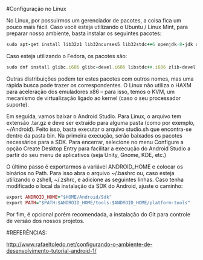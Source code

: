 #Configuração no Linux

No Linux, por possuirmos um gerenciador de pacotes, a coisa fica um pouco mais fácil. Caso você esteja utilizando o Ubuntu / Linux Mint, para preparar nosso ambiente, basta instalar os seguintes pacotes:

```ruby
sudo apt-get install lib32z1 lib32ncurses5 lib32stdc++6 openjdk-8-jdk qemu-kvm libvirt-bin ubuntu-vm-builder bridge-utils
```
Caso esteja utilizando o Fedora, os pacotes são:

```ruby
sudo dnf install glibc.i686 glibc-devel.i686 libstdc++.i686 zlib-devel.i686 ncurses-devel.i686 libX11-devel.i686 libXrender.i686 libXrandr.i686 java-1.8.0-openjdk-devel qemu-kvm
```

Outras distribuições podem ter estes pacotes com outros nomes, mas uma rápida busca pode trazer os correspondentes. O Linux não utiliza o HAXM para aceleração dos emuladores x86 – para isso, temos o KVM, um mecanismo de virtualização ligado ao kernel (caso o seu processador suporte).

Em seguida, vamos baixar o Android Studio. Para Linux, o arquivo tem extensão .tar.gz e deve ser extraído para alguma pasta (como por exemplo, ~/Android). Feito isso, basta executar o arquivo studio.sh que encontra-se dentro da pasta bin. Na primeira execução, serão baixados os pacotes necessários para a SDK. Para encerrar, selecione no menu Configure a opção Create Desktop Entry para facilitar a execução do Android Studio a partir do seu menu de aplicativos (seja Unity, Gnome, KDE, etc.)

O último passo é exportarmos a variável ANDROID_HOME e colocar os binários no Path. Para isso abra o arquivo ~/.bashrc ou, caso esteja utilizando o zshell, ~/.zshrc, e adicione as seguintes linhas. Caso tenha modificado o local da instalação da SDK do Android, ajuste o caminho:

```ruby
export ANDROID_HOME="$HOME/Android/Sdk"
export PATH="$PATH:$ANDROID_HOME/tools:$ANDROID_HOME/platform-tools"
```

Por fim, é opcional porém recomendada, a instalação do Git para controle de versão dos nossos projetos.

#REFERÊNCIAS:

http://www.rafaeltoledo.net/configurando-o-ambiente-de-desenvolvimento-tutorial-android-1/
